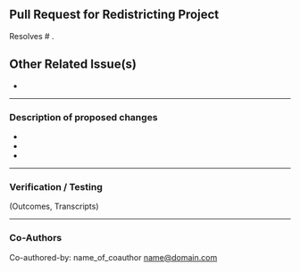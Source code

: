 ## Pull Request for Redistricting Project

Resolves # .  
 
Other Related Issue(s)
- 
-


---
### Description of proposed changes
-
-
-


---
### Verification / Testing  
(Outcomes, Transcripts)


---
### Co-Authors
Co-authored-by: name_of_coauthor <name@domain.com>
